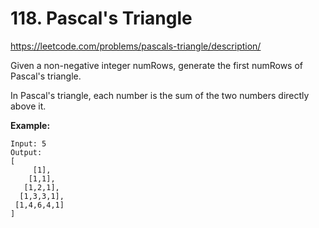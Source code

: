 # 118. Pascal's Triangle

https://leetcode.com/problems/pascals-triangle/description/

Given a non-negative integer numRows, generate the first numRows of Pascal's triangle.

In Pascal's triangle, each number is the sum of the two numbers directly above it.

**Example:**

```
Input: 5
Output:
[
     [1],
    [1,1],
   [1,2,1],
  [1,3,3,1],
 [1,4,6,4,1]
]
```

